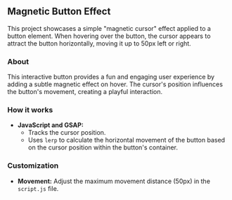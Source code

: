 ## Magnetic Button Effect

This project showcases a simple "magnetic cursor" effect applied to a button element. When hovering over the button, the cursor appears to attract the button horizontally, moving it up to 50px left or right.

### About

This interactive button provides a fun and engaging user experience by adding a subtle magnetic effect on hover. The cursor's position influences the button's movement, creating a playful interaction.

### How it works
* **JavaScript and GSAP:**
    * Tracks the cursor position.
    * Uses `lerp` to calculate the horizontal movement of the button based on the cursor position within the button's container.


### Customization
* **Movement:** Adjust the maximum movement distance (50px) in the `script.js` file.
